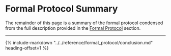 # Formal Protocol Summary

The remainder of this page is a summary of the formal protocol condensed from the full description
provided in the [Formal Protocol](../../reference/formal_protocol/index.md) section.

---

{% include-markdown "../../reference/formal_protocol/conclusion.md" heading-offset=1 %}
